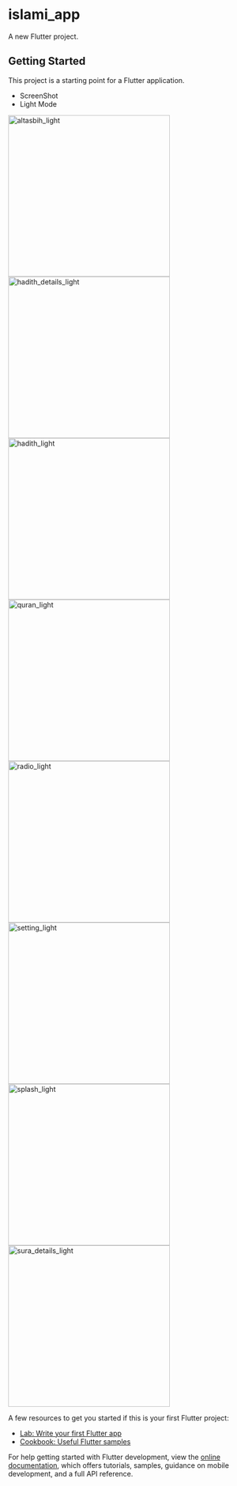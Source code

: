 # islami_app

A new Flutter project.

## Getting Started

This project is a starting point for a Flutter application.
- ScreenShot
- Light Mode
<img width="327" alt="altasbih_light" src="https://github.com/ahmedalam782/Isalmi-App/assets/63088248/92421929-e92e-4afc-81ce-bca1f8623001">
<img width="327" alt="hadith_details_light" src="https://github.com/ahmedalam782/Isalmi-App/assets/63088248/d1107f10-a4c6-4852-8ae5-44d0a7b22f21">
<img width="327" alt="hadith_light" src="https://github.com/ahmedalam782/Isalmi-App/assets/63088248/cd6b9561-2071-4994-bf2c-276372342118">
<img width="327" alt="quran_light" src="https://github.com/ahmedalam782/Isalmi-App/assets/63088248/cf2a9f1f-4199-4b70-80f7-ff5c2de1af55">
<img width="327" alt="radio_light" src="https://github.com/ahmedalam782/Isalmi-App/assets/63088248/b6c7291c-6527-4736-a5d6-6aa9faa5316e">
<img width="327" alt="setting_light" src="https://github.com/ahmedalam782/Isalmi-App/assets/63088248/88bf2ad8-000a-49fd-b8c8-3b86cc33edb7">
<img width="327" alt="splash_light" src="https://github.com/ahmedalam782/Isalmi-App/assets/63088248/317ad4dc-1e95-402a-94a2-3fab2cbd6876">
<img width="327" alt="sura_details_light" src="https://github.com/ahmedalam782/Isalmi-App/assets/63088248/c827ece7-1311-4f7a-ba9b-959a634cbaca">

A few resources to get you started if this is your first Flutter project:

- [Lab: Write your first Flutter app](https://docs.flutter.dev/get-started/codelab)
- [Cookbook: Useful Flutter samples](https://docs.flutter.dev/cookbook)

For help getting started with Flutter development, view the
[online documentation](https://docs.flutter.dev/), which offers tutorials,
samples, guidance on mobile development, and a full API reference.
